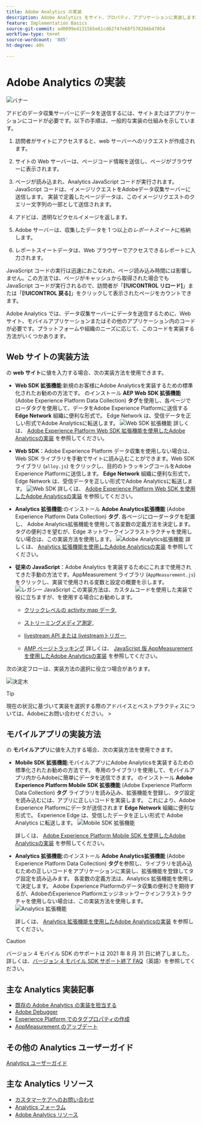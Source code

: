 ```yaml
---
title: Adobe Analytics の実装
description: Adobe Analytics をサイト、プロパティ、アプリケーションに実装します。
feature: Implementation Basics
source-git-commit: ad0099e41315b5e61cd62747e68f578266b47054
workflow-type: tm+mt
source-wordcount: '885'
ht-degree: 40%

---
```


# Adobe Analytics の実装

![バナー](../../assets/doc_banner_implement.png)

アドビのデータ収集サーバーにデータを送信するには、サイトまたはアプリケーションにコードが必要です。以下の手順は、一般的な実装の仕組みを示しています。


1. 訪問者がサイトにアクセスすると、web サーバーへのリクエストが作成されます。
2. サイトの Web サーバーは、ページコード情報を送信し、ページがブラウザーに表示されます。
3. ページが読み込まれ、Analytics JavaScript コードが実行されます。JavaScript コードは、イメージリクエストをAdobeデータ収集サーバーに送信します。 実装で定義したページデータは、このイメージリクエストのクエリー文字列の一部として送信されます。

4. アドビは、透明なピクセルイメージを返します。
5. Adobe サーバーは、収集したデータを 1 つ以上の&#x200B;*レポートスイート*&#x200B;に格納します。
6. レポートスイートデータは、Web ブラウザーでアクセスできるレポートに入力されます。

JavaScript コードの実行は迅速におこなわれ、ページ読み込み時間には影響しません。この方法では、ページがキャッシュから取得された場合でも JavaScript コードが実行されるので、訪問者が「**[!UICONTROL リロード]**」または「**[!UICONTROL 戻る]**」をクリックして表示されたページをカウントできます。

Adobe Analytics では、データ収集サーバーにデータを送信するために、Web サイト、モバイルアプリケーションまたはその他のアプリケーション内のコードが必要です。プラットフォームや組織のニーズに応じて、このコードを実装する方法がいくつかあります。

## Web サイトの実装方法

の **web サイト**&#x200B;に値を入力する場合、次の実装方法を使用できます。

* **Web SDK 拡張機能**:新規のお客様にAdobe Analyticsを実装するための標準化されたお勧めの方法です。 のインストール **AEP Web SDK 拡張機能** (Adobe Experience Platform Data Collection) **タグ**&#x200B;を使用し、各ページでローダタグを使用して、データをAdobe Experience Platformに送信する **Edge Network** 組織に便利な形式で。 Edge Network は、受信データを正しい形式でAdobe Analyticsに転送します。
   ![Web SDK 拡張機能](./assets/websdk-extension-implementation.png)
詳しくは、 [Adobe Experience Platform Web SDK 拡張機能を使用したAdobe Analyticsの実装](./aep-edge/overview.md) を参照してください。

* **Web SDK**：Adobe Experience Platform データ収集を使用しない場合は、Web SDK ライブラリを手動でサイトに読み込むことができます。Web SDK ライブラリ (`alloy.js`) をクリックし、目的のトラッキングコールをAdobe Experience Platformに送信します。 **Edge Network** 組織に便利な形式で。 Edge Network は、受信データを正しい形式でAdobe Analyticsに転送します。
   ![Web SDK](./assets/websdk-implementation.png)
詳しくは、 [Adobe Experience Platform Web SDK を使用したAdobe Analyticsの実装](./aep-edge/overview.md) を参照してください。


* **Analytics 拡張機能**:のインストール **Adobe Analytics拡張機能** (Adobe Experience Platform Data Collection) **タグ**. 各ページにローダータグを配置し、 Adobe Analytics拡張機能を使用して各変数の定義方法を決定します。 タグの便利さを望むが、Edge ネットワークインフラストラクチャを使用しない場合は、この実装方法を使用します。
   ![Adobe Analytics拡張機能](./assets/analytics-extension-implementation.png)
詳しくは、 [Analytics 拡張機能を使用したAdobe Analyticsの実装](launch/overview.md) を参照してください。

* **従来の JavaScript**：Adobe Analytics を実装するためにこれまで使用されてきた手動の方法です。AppMeasurement ライブラリ (`AppMeasurement.js`) をクリックし、実装で使用される変数と設定の概要を示します。
   ![レガシー JavaScript](./assets/appmeasurement-implementation.png)
この実装方法は、カスタムコードを使用した実装で役に立ちますが、を使用する場合にお勧めします。

   * [クリックレベルの activity map データ](../analyze/activity-map/activity-map.md),

   * [ストリーミングメディア測定](https://experienceleague.adobe.com/docs/media-analytics/using/media-overview.html?lang=ja),

   * [livestream API または livestreamトリガー](https://github.com/AdobeDocs/analytics-1.4-apis/blob/master/docs/live-stream-api/getting_started.md),

   * [AMP ページトラッキング](./other/amp.md)
   詳しくは、 [JavaScript 版 AppMeasurement を使用したAdobe Analyticsの実装](js/overview.md) を参照してください。

次の決定フローは、実装方法の選択に役立つ場合があります。

![決定木](./assets/decision-tree.png)


>[!TIP]
>
>現在の状況に基づいて実装を選択する際のアドバイスとベストプラクティスについては、Adobeにお問い合わせください。 >

## モバイルアプリの実装方法

の **モバイルアプリ**&#x200B;に値を入力する場合、次の実装方法を使用できます。

* **Mobile SDK 拡張機能**:モバイルアプリにAdobe Analyticsを実装するための標準化されたお勧めの方法です。 専用のライブラリを使用して、モバイルアプリ内からAdobeに簡単にデータを送信できます。 のインストール **Adobe Experience Platform Mobile SDK 拡張機能** (Adobe Experience Platform Data Collection) **タグ** ライブラリを読み込み、拡張機能を登録し、タグ設定を読み込むには、アプリに正しいコードを実装します。 これにより、Adobe Experience Platformにデータが送信されます **Edge Network** 組織に便利な形式で。 Experience Edge は、受信したデータを正しい形式で Adobe Analytics に転送します。
   ![Mobile SDK 拡張機能](./assets/mobilesdk-extension.png)

   詳しくは、 [Adobe Experience Platform Mobile SDK を使用したAdobe Analyticsの実装](../implement/aep-edge/mobile-sdk/overview.md) を参照してください。

* **Analytics 拡張機能**:のインストール **Adobe Analytics拡張機能** (Adobe Experience Platform Data Collection) **タグ**を参照し、ライブラリを読み込むための正しいコードをアプリケーションに実装し、拡張機能を登録してタグ設定を読み込みます。 各変数の定義方法は、Analytics 拡張機能を使用して決定します。 Adobe Experience Platformのデータ収集の便利さを期待するが、AdobeのExperience Platformエッジネットワークインフラストラクチャを使用しない場合は、この実装方法を使用します。
   ![Analytics 拡張機能](./assets/mobilesdk-analytics-extension.png)

   詳しくは、 [Analytics 拡張機能を使用したAdobe Analyticsの実装](../implement/aep-edge/mobile-sdk/overview.md) を参照してください。


>[!CAUTION]
>
>バージョン 4 モバイル SDK のサポートは 2021 年 8 月 31 日に終了しました。 詳しくは、[バージョン 4 モバイル SDK サポート終了 FAQ](https://developer.adobe.com/client-sdks/documentation/v4-end-of-life-faq/)（英語）を参照してください。

## 主な Analytics 実装記事

* [既存の Adobe Analytics の実装を担当する](/help/implement/prepare/existing-implementation.md)
* [Adobe Debugger](validate/debugger.md)
* [Experience Platform でのタグプロパティの作成](launch/create-analytics-property.md)
* [AppMeasurement のアップデート](appmeasurement-updates.md)

## その他の Analytics ユーザーガイド

[Analytics ユーザーガイド](https://experienceleague.adobe.com/docs/analytics.html?lang=ja)

## 主な Analytics リソース

* [カスタマーケアへのお問い合わせ](https://experienceleague.adobe.com/?support-solution=Analytics&amp;lang=ja#support)
* [Analytics フォーラム](https://experienceleaguecommunities.adobe.com/t5/adobe-analytics/ct-p/adobe-analytics-community?profile.language=ja)
* [Adobe Analytics リソース](https://experienceleaguecommunities.adobe.com/t5/adobe-analytics-discussions/adobe-analytics-resources/m-p/276666)
